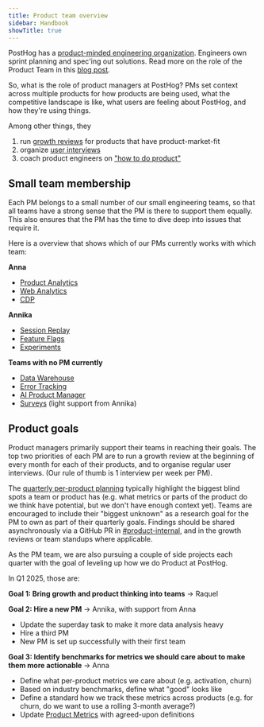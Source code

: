 ```yaml
---
title: Product team overview
sidebar: Handbook
showTitle: true
---
```


PostHog has a [product-minded engineering organization](/blog/turning-engineers-into-product-people). Engineers own sprint planning and spec'ing out solutions. Read more on the role of the Product Team in this [blog post](/blog/product-at-posthog).

So, what is the role of product managers at PostHog? PMs set context across multiple products for how products are being used, what the competitive landscape is like, what users are feeling about PostHog, and how they're using things.

Among other things, they

1. run [growth reviews](/handbook/product/per-product-growth-reviews) for products that have product-market-fit
2. organize [user interviews](/handbook/product/user-feedback)
3. coach product engineers on ["how to do product"](/handbook/engineering/product-engineering)

## Small team membership

Each PM belongs to a small number of our small engineering teams, so that all teams have a strong sense that the PM is there to support them equally. This also ensures that the PM has the time to dive deep into issues that require it.

Here is a overview that shows which of our PMs currently works with which team:

**Anna**
- [Product Analytics](/teams/product-analytics)
- [Web Analytics](web-analytics)
- [CDP](/teams/cdp)

**Annika**
- [Session Replay](/teams/session-replay)
- [Feature Flags](/teams/feature-flags)
- [Experiments](/teams/experiments)
  
**Teams with no PM currently**
- [Data Warehouse](/teams/data-warehouse)
- [Error Tracking](/teams/error-tracking)
- [AI Product Manager](/teams/ai-product-manager)
- [Surveys](/teams/surveys) (light support from Annika)

## Product goals

Product managers primarily support their teams in reaching their goals. The top two priorities of each PM are to run a growth review at the beginning of every month for each of their products, and to organise regular user interviews. (Our rule of thumb is 1 interview per week per PM).

The [quarterly per-product planning](/handbook/company/goal-setting) typically highlight the biggest blind spots a team or product has (e.g. what metrics or parts of the product do we think have potential, but we don't have enough context yet). Teams are encouraged to include their "biggest unknown" as a research goal for the PM to own as part of their quarterly goals. Findings should be shared asynchronously via a GitHub PR in [#product-internal](https://github.com/PostHog/product-internal), and in the growth reviews or team standups where applicable.

As the PM team, we are also pursuing a couple of side projects each quarter with the goal of leveling up how we do Product at PostHog.

In Q1 2025, those are:

**Goal 1: Bring growth and product thinking into teams** -> Raquel

**Goal 2: Hire a new PM** -> Annika, with support from Anna
* Update the superday task to make it more data analysis heavy
* Hire a third PM
* New PM is set up successfully with their first team

**Goal 3: Identify benchmarks for metrics we should care about to make them more actionable** -> Anna
* Define what per-product metrics we care about (e.g. activation, churn)
* Based on industry benchmarks, define what "good" looks like
* Define a standard how we track these metrics across products (e.g. for churn, do we want to use a rolling 3-month average?)
* Update [Product Metrics](https://posthog.com/handbook/product/metrics) with agreed-upon definitions
